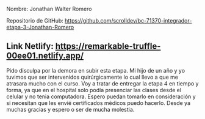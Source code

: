 Nombre: Jonathan Walter Romero

Repositorio de GitHub: https://github.com/scrolldev/bc-71370-integrador-etapa-3-Jonathan-Romero

Link Netlify: https://remarkable-truffle-00ee01.netlify.app/
---------------------------------------------

Pido disculpa por la demora en subir esta etapa. Mi hijo de un año y yo tuvimos que ser intervenidos quirúrgicamente lo cual llevo a que me atrasara mucho con el curso. Voy a tratar de entregar la etapa 4 en tiempo y forma, ya que en el hospital solo podía presenciar las clases desde el celular y no tenia computadora. Espero puedan tomarlo en consideración y si necesitan que les envié certificados médicos puedo hacerlo. Desde ya muchas gracias y espero o ser de mucha molestia.